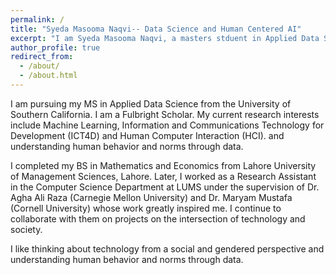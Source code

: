 ```yaml
---
permalink: /
title: "Syeda Masooma Naqvi-- Data Science and Human Centered AI"
excerpt: "I am Syeda Masooma Naqvi, a masters stduent in Applied Data Science at University of Southren California."
author_profile: true
redirect_from: 
  - /about/
  - /about.html
---
```


I am pursuing my MS in Applied Data Science from the University of Southern California. I am a Fulbright Scholar. My current research interests include Machine Learning, Information and Communications Technology for Development (ICT4D) and Human Computer Interaction (HCI). and understanding human behavior and norms through data.

I completed my BS in Mathematics and Economics from Lahore University of Management Sciences, Lahore.  Later, I worked as a Research Assistant in the Computer Science Department at LUMS under the supervision of Dr. Agha Ali Raza (Carnegie Mellon University) and Dr. Maryam Mustafa (Cornell University) whose work greatly inspired me.  I continue to collaborate with them on projects on the intersection of technology and society.

I like thinking about technology from a social and gendered perspective and understanding human behavior and norms through data. 
